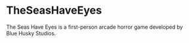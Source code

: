 TheSeasHaveEyes
===============

The Seas Have Eyes is a first-person arcade horror game developed by Blue Husky Studios.
